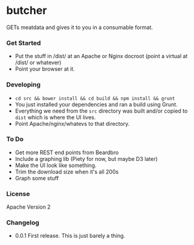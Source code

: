 butcher
=======

GETs meatdata and gives it to you in a consumable format.

### Get Started

* Put the stuff in /dist/ at an Apache or Nginx docroot (point a virtual at /dist/ or whatever)
* Point your browser at it.

### Developing

* `cd src && bower install && cd build && npm install && grunt`
* You just installed your dependencies and ran a build using Grunt.
* Everything we need from the `src` directory was built and/or copied to `dist` which is where the UI lives. 
* Point Apache/nginx/whatevs to that directory.

### To Do

* Get more REST end points from Beardbro
* Include a graphing lib (Piety for now, but maybe D3 later)
* Make the UI look like something.
* Trim the download size when it's all 200s
* Graph some stuff

### License

Apache Version 2

### Changelog

* 0.0.1 First release. This is just barely a thing.